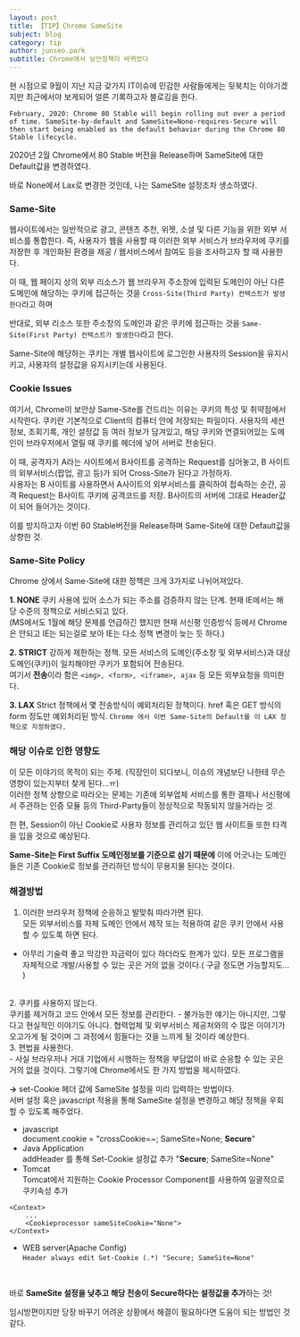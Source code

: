 ```yaml
---
layout: post
title: 【TIP】Chrome SameSite
subject: blog
category: tip
author: junseo.park
subtitle: Chrome에서 보안정책이 바뀌었다
---
```


현 시점으로 9월이 지난 지금 갖가지 IT이슈에 민감한 사람들에게는 뒷북치는 이야기겠지만 최근에서야 보게되어 얼른 기록하고자 블로깅을 한다.

`February, 2020: Chrome 80 Stable will begin rolling out over a period of time. SameSite-by-default and SameSite=None-requires-Secure will then start being enabled as the default behavior during the Chrome 80 Stable lifecycle.`


2020년 2월 Chrome에서 80 Stable 버전을 Release하며 SameSite에 대한 Default값을 변경하였다.

바로 None에서 Lax로 변경한 것인데, 나는 SameSite 설정조차 생소하였다.

### Same-Site
웹사이트에서는 일반적으로 광고, 콘텐츠 추천, 위젯, 소셜 및 다른 기능을 위한 외부 서비스를 통합한다. 즉, 사용자가 웹을 사용할 때 이러한 외부 서비스가 브라우저에 쿠키를 저장한 후 개인화된 환경을 제공 / 웹서비스에서 참여도 등을 조사하고자 할 때 사용한다.

이 때, 웹 페이지 상의 외부 리소스가 웹 브라우저 주소창에 입력된 도메인이 아닌 다른 도메인에 해당하는 쿠키에 접근하는 것을 `Cross-Site(Third Party) 컨텍스트가 발생한다`라고 하며

반대로, 외부 리소스 또한 주소창의 도메인과 같은 쿠키에 접근하는 것을 `Same-Site(First Party) 컨텍스트가 발생한다`라고 한다.

Same-Site에 해당하는 쿠키는 개별 웹사이트에 로그인한 사용자의 Session을 유지시키고, 사용자의 설정값을 유지시키는데 사용된다.

### Cookie Issues
여기서, Chrome이 보안상 Same-Site를 건드리는 이유는 쿠키의 특성 및 취약점에서 시작한다. 쿠키란 기본적으로 Client의 컴퓨터 안에 저장되는 파일이다. 사용자의 세션 정보, 조회기록, 개인 설정값 등 여러 정보가 담겨있고, 해당 쿠키와 연결되어있는 도메인이 브라우저에서 열릴 때 쿠키를 헤더에 넣어 서버로 전송된다.

이 때, 공격자가 A라는 사이트에서 B사이트를 공격하는 Request를 심어놓고, B 사이트의 외부서비스(팝업, 광고 등)가 되어 Cross-Site가 된다고 가정하자.<br>
사용자는 B 사이트를 사용하면서 A사이트의 외부서비스를 클릭하여 접속하는 순간, 공격 Request는 B사이트 쿠키에 공격코드를 저장. B사이트의 서버에 그대로 Header값이 되어 들어가는 것이다.

이를 방지하고자 이번 80 Stable버전을 Release하며 Same-Site에 대한 Default값을 상향한 것.

### Same-Site Policy
Chrome 상에서 Same-Site에 대한 정책은 크게 3가지로 나뉘어져있다.

**1. NONE**
쿠키 사용에 있어 소스가 되는 주소를 검증하지 않는 단계. 현재 IE에서는 해당 수준의 정책으로 서비스되고 있다.<br>
(MS에서도 1월에 해당 문제를 언급하긴 했지만 현재 서신평 인증방식 등에서 Chrome은 안되고 IE는 되는걸로 보아 IE는 다소 정책 변경이 늦는 듯 하다.)

**2. STRICT**
강하게 제한하는 정책. 모든 서비스의 도메인(주소창 및 외부서비스)과 대상 도메인(쿠키)이 일치해야만 쿠키가 포함되어 전송된다.<br>
여기서 **전송**이라 함은 `<img>, <form>, <iframe>, ajax` 등 모든 외부요청을 의미한다.

**3. LAX**
Strict 정책에서 몇 전송방식이 예외처리된 정책이다.
href 혹은 GET 방식의 form 정도만 예외처리된 방식.
`Chrome 에서 이번 Same-Site의 Default를 이 LAX 정책으로 지정하였다.`


### 해당 이슈로 인한 영향도
이 모든 이야기의 목적이 되는 주제.
(직장인이 되다보니, 이슈의 개념보단 나한테 무슨 영향이 있는지부터 찾게 된다...ㅠ)<br>
이러한 정책 상향으로 따라오는 문제는 기존에 외부업체 서비스를 통한 결제나 서신평에서 주관하는 인증 모듈 등의 Third-Party들이 정상적으로 작동되지 않을거라는 것.

한 편, Session이 아닌 Cookie로 사용자 정보를 관리하고 있던 웹 사이트들 또한 타격을 입을 것으로 예상된다.

**Same-Site는 First Suffix 도메인정보를 기준으로 삼기 때문에** 이에 어긋나는 도메인들은 기존 Cookie로 정보를 관리하던 방식이 무용지물 된다는 것이다.

### 해결방법
1. 이러한 브라우저 정책에 순응하고 발맞춰 따라가면 된다.<br>
모든 외부서비스를 자체 도메인 안에서 제작 또는 적용하여 같은 쿠키 안에서 사용할 수 있도록 하면 된다.
- 아무리 기술력 좋고 막강한 자금력이 있다 하더라도 한계가 있다. 모든 프로그램을 자체적으로 개발/사용할 수 있는 곳은 거의 없을 것이다.( 구글 정도면 가능할지도... )
<br>
2. 쿠키를 사용하지 않는다.<br>
쿠키를 제거하고 코드 안에서 모든 정보를 관리한다.
- 불가능한 얘기는 아니지만, 그렇다고 현실적인 이야기도 아니다. 협력업체 및 외부서비스 제공처와의 수 많은 이야기가 오고가게 될 것이며 그 과정에서 힘들다는 것을 느끼게 될 것이라 예상한다.
<br>
3. 편법을 사용한다.<br>
- 사실 브라우저나 거대 기업에서 시행하는 정책을 부담없이 바로 순응할 수 있는 곳은 거의 없을 것이다. 그렇기에 Chrome에서도 한 가지 방법을 제시하였다.

**→** set-Cookie 헤더 값에 SameSite 설정을 미리 입력하는 방법이다.<br>
서버 설정 혹은 javascript 적용을 통해 SameSite 설정을 변경하고 해당 정책을 우회할 수 있도록 해주었다.
- javascript<br>
document.cookie = "crossCookie=~; SameSite=None; **Secure**"<br>
- Java Application<br>
addHeader 를 통해 Set-Cookie 설정값 추가 "**Secure**; SameSite=None"<br>
- Tomcat<br>
Tomcat에서 지원하는 Cookie Processor Component를 사용하여 일괄적으로 쿠키속성 추가<br>
```
<Context>
    ...
    <Cookieprocessor sameSiteCookie="None">
</Context>
```

- WEB server(Apache Config)<br>
`Header always edit Set-Cookie (.*) "Secure; SameSite=None"`
<br>

바로 **SameSite 설정을 낮추고 해당 전송이 Secure하다는 설정값을 추가**하는 것!
<br>

임시방편이지만 당장 바꾸기 어려운 상황에서 해결이 필요하다면 도움이 되는 방법인 것 같다.